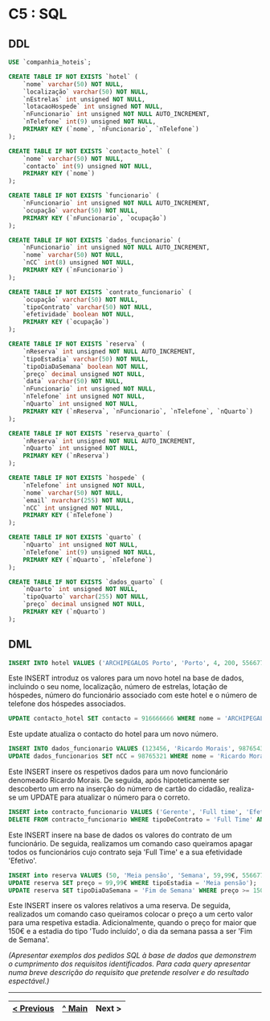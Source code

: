 # C5 : SQL

## DDL

```sql
USE `companhia_hoteis`;

CREATE TABLE IF NOT EXISTS `hotel` (
	`nome` varchar(50) NOT NULL,
	`localização` varchar(50) NOT NULL,
	`nEstrelas` int unsigned NOT NULL,
	`lotacaoHospede` int unsigned NOT NULL,
	`nFuncionario` int unsigned NOT NULL AUTO_INCREMENT,
	`nTelefone` int(9) unsigned NOT NULL,
	PRIMARY KEY (`nome`, `nFuncionario`, `nTelefone`)
);

CREATE TABLE IF NOT EXISTS `contacto_hotel` (
	`nome` varchar(50) NOT NULL,
	`contacto` int(9) unsigned NOT NULL,
	PRIMARY KEY (`nome`)
);

CREATE TABLE IF NOT EXISTS `funcionario` (
	`nFuncionario` int unsigned NOT NULL AUTO_INCREMENT,
	`ocupação` varchar(50) NOT NULL,
	PRIMARY KEY (`nFuncionario`, `ocupação`)
);

CREATE TABLE IF NOT EXISTS `dados_funcionario` (
	`nFuncionario` int unsigned NOT NULL AUTO_INCREMENT,
	`nome` varchar(50) NOT NULL,
	`nCC` int(8) unsigned NOT NULL,
	PRIMARY KEY (`nFuncionario`)
);

CREATE TABLE IF NOT EXISTS `contrato_funcionario` (
	`ocupação` varchar(50) NOT NULL,
	`tipoContrato` varchar(50) NOT NULL,
	`efetividade` boolean NOT NULL,
	PRIMARY KEY (`ocupação`)
);

CREATE TABLE IF NOT EXISTS `reserva` (
	`nReserva` int unsigned NOT NULL AUTO_INCREMENT,
	`tipoEstadia` varchar(50) NOT NULL,
	`tipoDiaDaSemana` boolean NOT NULL,
	`preço` decimal unsigned NOT NULL,
	`data` varchar(50) NOT NULL,
	`nFuncionario` int unsigned NOT NULL,
	`nTelefone` int unsigned NOT NULL,
	`nQuarto` int unsigned NOT NULL,
	PRIMARY KEY (`nReserva`, `nFuncionario`, `nTelefone`, `nQuarto`)
);

CREATE TABLE IF NOT EXISTS `reserva_quarto` (
	`nReserva` int unsigned NOT NULL AUTO_INCREMENT,
	`nQuarto` int unsigned NOT NULL,
	PRIMARY KEY (`nReserva`)
);

CREATE TABLE IF NOT EXISTS `hospede` (
	`nTelefone` int unsigned NOT NULL,
	`nome` varchar(50) NOT NULL,
	`email` nvarchar(255) NOT NULL,
	`nCC` int unsigned NOT NULL,
	PRIMARY KEY (`nTelefone`)
);

CREATE TABLE IF NOT EXISTS `quarto` (
	`nQuarto` int unsigned NOT NULL,
	`nTelefone` int(9) unsigned NOT NULL,
	PRIMARY KEY (`nQuarto`, `nTelefone`)
);

CREATE TABLE IF NOT EXISTS `dados_quarto` (
	`nQuarto` int unsigned NOT NULL,
	`tipoQuarto` varchar(255) NOT NULL,
	`preço` decimal unsigned NOT NULL,
	PRIMARY KEY (`nQuarto`)
);
```

## DML

```sql
INSERT INTO hotel VALUES ('ARCHIPEGALOS Porto', 'Porto', 4, 200, 556677, 919999999) 
```
Este INSERT introduz os valores para um novo hotel na base de dados, incluindo o seu nome, localização, número de estrelas, lotação de hóspedes, número do funcionário associado com este hotel e o número de telefone dos hóspedes associados.

```sql
UPDATE contacto_hotel SET contacto = 916666666 WHERE nome = 'ARCHIPEGALOS Porto'
```
Este update atualiza o contacto do hotel para um novo número.

```sql
INSERT INTO dados_funcionario VALUES (123456, 'Ricardo Morais', 98765432);
UPDATE dados_funcionarios SET nCC = 98765321 WHERE nome = 'Ricardo Morais'
```
Este INSERT insere os respetivos dados para um novo funcionário denomeado Ricardo Morais. De seguida, após hipoteticamente ser descoberto um erro na inserção do número de cartão do cidadão, realiza-se um UPDATE para atualizar o número para o correto.

```sql
INSERT into contracto_funcionario VALUES ('Gerente', 'Full time', 'Efetivo');
DELETE FROM contracto_funcionario WHERE tipoDeContrato = 'Full Time' AND efetividade = 'Efetivo'
```
Este INSERT insere na base de dados os valores do contrato de um funcionário. De seguida, realizamos um comando caso queiramos apagar todos os funcionários cujo contrato seja 'Full Time' e a sua efetividade 'Efetivo'.

```sql
INSERT into reserva VALUES (50, 'Meia pensão', 'Semana', 59,99€, 556677);
UPDATE reserva SET preço = 99,99€ WHERE tipoEstadia = 'Meia pensão');
UPDATE reserva SET tipoDiaDaSemana = 'Fim de Semana' WHERE preço >= 150,99€ AND tipoEstadia = 'Tudo incluído')
```
Este INSERT insere os valores relativos a uma reserva. De seguida, realizados um comando caso queiramos colocar o preço a um certo valor para uma respetiva estadia. Adicionalmente, quando o preço for maior que 150€ e a estadia do tipo 'Tudo incluído', o dia da semana passa a ser 'Fim de Semana'.

_(Apresentar exemplos dos pedidos SQL à base de dados que demonstrem o cumprimento dos requisitos identificados. Para cada query apresentar numa breve descrição do requisito que pretende resolver e do resultado espectável.)_

---
[< Previous](rebd04.md) | [^ Main](https://github.com/exemploTrabalho/reportSIBD/) | Next >
:--- | :---: | ---: 
